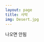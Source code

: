 ```yaml
---
layout: page
title: 사막
img: Desert.jpg
---
```


<div class="area-summary" markdown="1">
나오면 안됨
</div>

